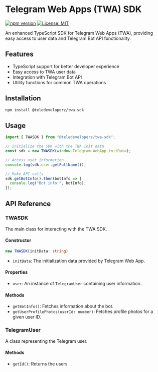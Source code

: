 # Telegram Web Apps (TWA) SDK

[![npm version](https://img.shields.io/npm/v/@teledeveloperz/twa-sdk.svg)](https://www.npmjs.com/package/@teledeveloperz/twa-sdk)
[![License: MIT](https://img.shields.io/badge/License-MIT-yellow.svg)](https://opensource.org/licenses/MIT)

An enhanced TypeScript SDK for Telegram Web Apps (TWA), providing easy access to user data and Telegram Bot API functionality.

## Features

- TypeScript support for better developer experience
- Easy access to TWA user data
- Integration with Telegram Bot API
- Utility functions for common TWA operations

## Installation

```bash
npm install @teledeveloperz/twa-sdk
```

## Usage

```typescript
import { TWASDK } from "@teledeveloperz/twa-sdk";

// Initialize the SDK with the TWA init data
const sdk = new TWASDK(window.Telegram.WebApp.initData);

// Access user information
console.log(sdk.user.getFullName());

// Make API calls
sdk.getBotInfo().then(botInfo => {
  console.log("Bot info:", botInfo);
});
```

## API Reference

### TWASDK

The main class for interacting with the TWA SDK.

#### Constructor

```typescript
new TWASDK(initData: string)
```

- `initData`: The initialization data provided by Telegram Web App.

#### Properties

- `user`: An instance of `TelegramUser` containing user information.

#### Methods

- `getBotInfo()`: Fetches information about the bot.
- `getUserProfilePhotos(userId: number)`: Fetches profile photos for a given user ID.

### TelegramUser

A class representing the Telegram user.

#### Methods

- `getId()`: Returns the users
